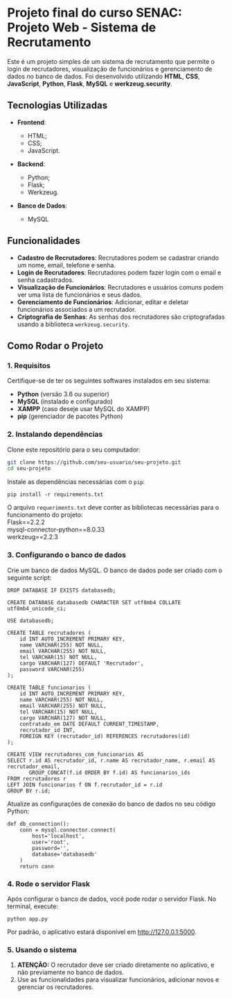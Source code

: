 # Projeto final do curso SENAC: Projeto Web - Sistema de Recrutamento

Este é um projeto simples de um sistema de recrutamento que permite o login de recrutadores, visualização de funcionários e gerenciamento de dados no banco de dados. Foi desenvolvido utilizando **HTML**, **CSS**, **JavaScript**, **Python**, **Flask**, **MySQL** e **werkzeug.security**.

## Tecnologias Utilizadas

- **Frontend**:
  - HTML;
  - CSS;
  - JavaScript.

- **Backend**:
  - Python;
  - Flask;
  - Werkzeug.

- **Banco de Dados**:
  - MySQL

## Funcionalidades

- **Cadastro de Recrutadores**: Recrutadores podem se cadastrar criando um nome, email, telefone e senha.
- **Login de Recrutadores**: Recrutadores podem fazer login com o email e senha cadastrados.
- **Visualização de Funcionários**: Recrutadores e usuários comuns podem ver uma lista de funcionários e seus dados.
- **Gerenciamento de Funcionários**: Adicionar, editar e deletar funcionários associados a um recrutador.
- **Criptografia de Senhas**: As senhas dos recrutadores são criptografadas usando a biblioteca `werkzeug.security`.

## Como Rodar o Projeto

### 1. Requisitos

Certifique-se de ter os seguintes softwares instalados em seu sistema:

- **Python** (versão 3.6 ou superior)
- **MySQL** (instalado e configurado)
- **XAMPP** (caso deseje usar MySQL do XAMPP)
- **pip** (gerenciador de pacotes Python)

### 2. Instalando dependências

Clone este repositório para o seu computador:

```bash
git clone https://github.com/seu-usuario/seu-projeto.git
cd seu-projeto
```

Instale as dependências necessárias com o `pip`:
```
pip install -r requirements.txt
```
O arquivo `requeriments.txt` deve conter as bibliotecas necessárias para o funcionamento do projeto:
<br>Flask==2.2.2<br>
mysql-connector-python==8.0.33<br>
werkzeug==2.2.3

### 3. Configurando o banco de dados

Crie um banco de dados MySQL. O banco de dados pode ser criado com o seguinte script:

```
DROP DATABASE IF EXISTS databasedb;

CREATE DATABASE databasedb CHARACTER SET utf8mb4 COLLATE utf8mb4_unicode_ci;

USE databasedb;

CREATE TABLE recrutadores (
    id INT AUTO_INCREMENT PRIMARY KEY,
    name VARCHAR(255) NOT NULL,
    email VARCHAR(255) NOT NULL,
    tel VARCHAR(15) NOT NULL,
    cargo VARCHAR(127) DEFAULT 'Recrutador',
    password VARCHAR(255)
);

CREATE TABLE funcionarios (
    id INT AUTO_INCREMENT PRIMARY KEY,
    name VARCHAR(255) NOT NULL,
    email VARCHAR(255) NOT NULL,
    tel VARCHAR(15) NOT NULL,
    cargo VARCHAR(127) NOT NULL,
    contratado_em DATE DEFAULT CURRENT_TIMESTAMP,
    recrutador_id INT,
    FOREIGN KEY (recrutador_id) REFERENCES recrutadores(id)
);

CREATE VIEW recrutadores_com_funcionarios AS
SELECT r.id AS recrutador_id, r.name AS recrutador_name, r.email AS recrutador_email, 
       GROUP_CONCAT(f.id ORDER BY f.id) AS funcionarios_ids
FROM recrutadores r
LEFT JOIN funcionarios f ON f.recrutador_id = r.id
GROUP BY r.id;
```

Atualize as configurações de conexão do banco de dados no seu código Python:
```
def db_connection():
    conn = mysql.connector.connect(
        host='localhost',
        user='root',
        password='',
        database='databasedb'
    )
    return conn
```

### 4. Rode o servidor Flask
Após configurar o banco de dados, você pode rodar o servidor Flask. No terminal, execute:
```
python app.py
```
Por padrão, o aplicativo estará disponível em http://127.0.0.1:5000.

### 5. Usando o sistema
1. **ATENÇÃO:** O recrutador deve ser criado diretamente no aplicativo, e não previamente no banco de dados.
2. Use as funcionalidades para visualizar funcionários, adicionar novos e gerenciar os recrutadores.
